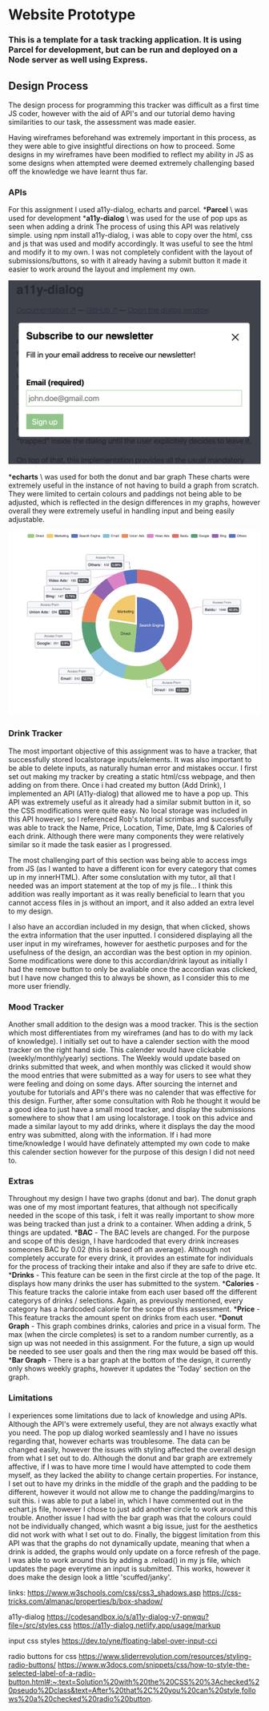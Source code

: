 # Website Prototype 
### This is a template for a task tracking application. It is using Parcel for development, but can be run and deployed on a Node server as well using Express.

## Design Process
The design process for programming this tracker was difficult as a first time JS coder, however with the aid of API's and our tutorial demo having similarities to our task, the assessment was made easier. 

Having wireframes beforehand was extremely important in this process, as they were able to give insightful directions on how to proceed. Some designs in my wireframes have been modified to reflect my ability in JS as some designs when attempted were deemed extremely challenging based off the knowledge we have learnt thus far.

### APIs
For this assignment I used a11y-dialog, echarts and parcel.
*__Parcel__ \ was used for development
*__a11y-dialog__ \ was used for the use of pop ups as seen when adding a drink
The process of using this API was relatively simple. using npm install a11y-dialog, i was able to copy over the html, css and js that was used and modify accordingly. It was useful to see the html and modify it to my own. I was not completely confident with the layout of submissions/buttons, so with it already having a submit button it made it easier to work around the layout and implement my own. 

![a11y-dialog API](readmeimage/a11y.png)

*__echarts__ \ was used for both the donut and bar graph
These charts were extremely useful in the instance of not having to build a graph from scratch. They were limited to certain colours and paddings not being able to be adjusted, which is reflected in the design differences in my graphs, however overall they were extremely useful in handling input and being easily adjustable. 

![echart API](readmeimage/echarts.png)

### Drink Tracker
The most important objective of this assignment was to have a tracker, that successfully stored localstorage inputs/elements. It was also important to be able to delete inputs, as naturally human error and mistakes occur. I first set out making my tracker by creating a static html/css webpage, and then adding on from there. Once i had created my button (Add Drink), I implemented an API (A11y-dialog)
that allowed me to have a pop up. This API was extremely useful as it already had a similar submit button in it, so the CSS modifications were quite easy. No local storage was included in this API however, so I referenced Rob's tutorial scrimbas and successfully was able to track the Name, Price, Location, Time, Date, Img & Calories of each drink. Although there were many components they were relatively similar so it made the task easier as I progressed. 

The most challenging part of this section was being able to access imgs from JS (as I wanted to have a different icon for every category that comes up in my innerHTML). After some conslutation with my tutor, all that I needed was an import statement at the top of my js file... I think this addition was really important as it was really beneficial to learn that you cannot access files in js without an import, and it also added an extra level to my design.

I also have an accordian included in my design, that when clicked, shows the extra information that the user inputted. I considered displaying all the user input in my wireframes, however for aesthetic purposes and for the usefulness of the design, an accordian was the best option in my opinion. Some modifications were done to this accordian/drink layout as initially I had the remove button to only be avaliable once the accordian was clicked, but I have now changed this to always be shown, as I consider this to me more user friendly.


### Mood Tracker
Another small addition to the design was a mood tracker. This is the section which most differentiates from my wireframes (and has to do with my lack of knowledge). I initially set out to have a calender section with the mood tracker on the right hand side. This calender would have clickable (weekly/monthly/yearly) sections. The Weekly would update based on drinks submitted that week, and when monthly was clicked it would show the mood entries that were submitted as a way for users to see what they were feeling and doing on some days. After sourcing the internet and youtube for tutorials and API's there was no calender that was effective for this design. Further, after some consultation with Rob he thought it would be a good idea to just have a small mood tracker, and display the submissions somewhere to show that I am using localstorage. I took on this advice and made a similar layout to my add drinks, where it displays the day the mood entry was submitted, along with the information. If i had more time/knowledge I would have definately attempted my own code to make this calender section however for the purpose of this design I did not need to.

### Extras
Throughout my design I have two graphs (donut and bar). The donut graph was one of my most important features, that although not specifically needed in the scope of this task, i felt it was really important to show more was being tracked than just a drink to a container. When adding a drink, 5 things are updated.
*__BAC__ - The BAC levels are changed. For the purpose and scope of this design, I have hardcoded that every drink increases someones BAC by 0.02 (this is based off an average). Although not completely accurate for every drink, it provides an estimate for individuals for the process of tracking their intake and also if they are safe to drive etc. 
*__Drinks__ - This feature can be seen in the first circle at the top of the page. It displays how many drinks the user has submitted to the system. 
*__Calories__ - This feature tracks the calorie intake from each user based off the different categorys of drinks / selections. Again, as previously mentioned, every category has a hardcoded calorie for the scope of this assessment.
*__Price__ - This feature tracks the amount spent on drinks from each user. 
*__Donut Graph__ - This graph combines drinks, calories and price in a visual form. The max (when the circle completes) is set to a random number currently, as a sign up was not needed in this assignment. For the future, a sign up would be needed to see user goals and then the ring max would be based off this. 
*__Bar Graph__ - There is a bar graph at the bottom of the design, it currently only shows weekly graphs, however it updates the 'Today' section on the graph. 


### Limitations
I experiences some limitations due to lack of knowledge and using APIs. Although the API's were extremely useful, they are not always exactly what you need. The pop up dialog worked seamlessly and I have no issues regarding that, however echarts was troublesome. The data can be changed easily, however the issues with styling affected the overall design from what I set out to do. Although the donut and bar graph are extremely affective, if I was to have more time I would have attempted to code them myself, as they lacked the ability to change certain properties. For instance, I set out to have my drinks in the middle of the graph and the padding to be different, however it would not allow me to change the padding/margins to suit this. i was able to put a label in, which I have commented out in the echart.js file, however I chose to just add another circle to work around this trouble. Another issue I had with the bar graph was that the colours could not be individually changed, which wasnt a big issue, just for the aesthetics did not work with what I set out to do. Finally, the biggest limitation from this API was that the graphs do not dynamically update, meaning that when a drink is added, the graphs would only update on a force refresh of the page. I was able to work around this by adding a  .reload() in my js file, which updates the page everytime an input is submitted. This works, however it does make the design look a little 'scuffed/janky'. 


links: 
https://www.w3schools.com/css/css3_shadows.asp
https://css-tricks.com/almanac/properties/b/box-shadow/

a11y-dialog 
https://codesandbox.io/s/a11y-dialog-v7-pnwqu?file=/src/styles.css
https://a11y-dialog.netlify.app/usage/markup

input css styles
https://dev.to/yne/floating-label-over-input-cci

radio buttons for css
https://www.sliderrevolution.com/resources/styling-radio-buttons/
https://www.w3docs.com/snippets/css/how-to-style-the-selected-label-of-a-radio-button.html#:~:text=Solution%20with%20the%20CSS%20%3Achecked%20pseudo%2Dclass&text=After%20that%2C%20you%20can%20style,follows%20a%20checked%20radio%20button.

